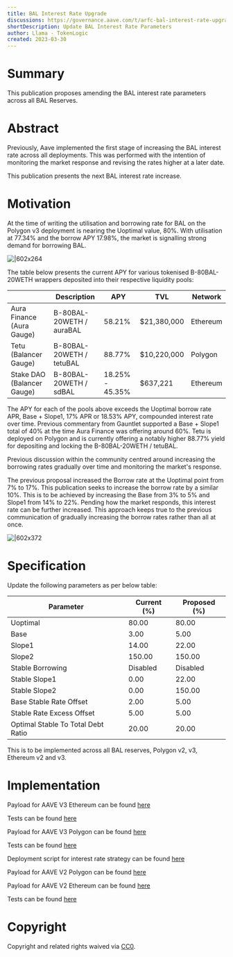 ```yaml
---
title: BAL Interest Rate Upgrade
discussions: https://governance.aave.com/t/arfc-bal-interest-rate-upgrade/12423
shortDescription: Update BAL Interest Rate Parameters
author: Llama - TokenLogic
created: 2023-03-30
---
```


# Summary

This publication proposes amending the BAL interest rate parameters across all BAL Reserves.

# Abstract

Previously, Aave implemented the first stage of increasing the BAL interest rate across all deployments. This was performed with the intention of monitoring the market response and revising the rates higher at a later date.

This publication presents the next BAL interest rate increase.

# Motivation

At the time of writing the utilisation and borrowing rate for BAL on the Polygon v3 deployment is nearing the Uoptimal value, 80%. With utilisation at 77.34% and the borrow APY 17.98%, the market is signalling strong demand for borrowing BAL.

![|602x264](https://lh3.googleusercontent.com/19l1mSPDDfwqZjucfpmkcoaRWQICKqoCFCrlKM8dNf0ZCb6DQUgdyLKhYXtkJ4GdDrg1e3zEQ4-Mg5LB8QfyM9QRLpbWKOutsBAiGG-gFXnkbZz28U49aCuGLp0hk078r0LsJ8nMJONNfYPbpIQwotA)

The table below presents the current APY for various tokenised B-80BAL-20WETH wrappers deposited into their respective liquidity pools:

||Description|APY|TVL|Network|
| --- | --- | --- | --- | --- |
|Aura Finance (Aura Gauge)|B-80BAL-20WETH / auraBAL|58.21%|$21,380,000|Ethereum|
|Tetu (Balancer Gauge)|B-80BAL-20WETH / tetuBAL|88.77%|$10,220,000|Polygon|
|Stake DAO (Balancer Gauge)|B-80BAL-20WETH / sdBAL|18.25% - 45.35%|$637,221|Ethereum|

The APY for each of the pools above exceeds the Uoptimal borrow rate APR, Base + Slope1, 17% APR or 18.53% APY, compounded interest rate over time. Previous commentary from Gauntlet supported a Base + Slope1 total of 40% at the time Aura Finance was offering around 60%. Tetu is deployed on Polygon and is currently offering a notably higher 88.77% yield for depositing and locking the B-80BAL-20WETH / tetuBAL.

Previous discussion within the community centred around increasing the borrowing rates gradually over time and monitoring the market's response. 

The previous proposal increased the Borrow rate at the Uoptimal point from 7% to 17%. This publication seeks to increase the borrow rate by a similar 10%. This is to be achieved by increasing the Base from 3% to 5% and Slope1 from 14% to 22%. Pending how the market responds, this interest rate can be further increased. This approach keeps true to the previous communication of gradually increasing the borrow rates rather than all at once.

![|602x372](https://lh3.googleusercontent.com/NP5xMf8IuxxR5xVN525978OIUofs1twCOJgYQPCrkuQtoJq7oYx2Lh4SrU7I1nDYVfB5EM2wt9tQMig4pfCM8AnSSbwpWTw9IjrfcaWanBwc9Rya84lH2sSa-dlxlxHC-4jgi1PJ4Ya_Tlj5EXCCxTg "Chart")

# Specification

Update the following parameters as per below table:

|Parameter|Current (%)|Proposed (%)|
| --- | --- | --- |
|Uoptimal|80.00|80.00|
|Base|3.00|5.00|
|Slope1|14.00|22.00|
|Slope2|150.00|150.00|
|Stable Borrowing|Disabled|Disabled|
|Stable Slope1|0.00|22.00|
|Stable Slope2|0.00|150.00|
|Base Stable Rate Offset|2.00|5.00|
|Stable Rate Excess Offset|5.00|5.00|
|Optimal Stable To Total Debt Ratio|20.00|20.00|

This is to be implemented across all BAL reserves, Polygon v2, v3, Ethereum v2 and v3.

# Implementation

Payload for AAVE V3 Ethereum can be found [here](https://github.com/bgd-labs/aave-proposals/blob/main/src/AaveV3RatesUpdates_20230328/AaveV3EthRatesUpdates_20230328.sol)

Tests can be found [here](https://github.com/bgd-labs/aave-proposals/blob/main/src/AaveV3RatesUpdates_20230328/AaveV3MultiRatesUpdates_20230328Test.t.sol)

Payload for AAVE V3 Polygon can be found [here](https://github.com/bgd-labs/aave-proposals/blob/main/src/AaveV3RatesUpdates_20230328/AaveV3PolRatesUpdates_20230328.sol)

Tests can be found [here](https://github.com/bgd-labs/aave-proposals/blob/main/src/AaveV3RatesUpdates_20230328/AaveV3MultiRatesUpdates_20230328Test.t.sol)

Deployment script for interest rate strategy can be found [here](https://github.com/llama-community/aave-interest-rate-strategy-deployer/blob/main/script/DeployContract.s.sol)

Payload for AAVE V2 Polygon can be found [here](https://github.com/bgd-labs/aave-proposals/blob/main/src/AaveV3RatesUpdates_20230328/AaveV2PolRatesUpdates_20230328_Payload.sol)

Payload for AAVE V2 Ethereum can be found [here](https://github.com/bgd-labs/aave-proposals/blob/main/src/AaveV3RatesUpdates_20230328/AaveV2EthRatesUpdates_20230328_Payload.sol)

Tests can be found [here](https://github.com/bgd-labs/aave-proposals/blob/main/src/AaveV3RatesUpdates_20230328/AaveV2MultiRatesUpdates_20230328_PayloadTest.t.sol)


# Copyright

Copyright and related rights waived via [CC0](https://creativecommons.org/publicdomain/zero/1.0/).
